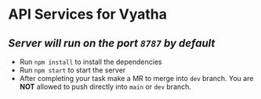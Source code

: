 # API Services for Vyatha
## _Server will run on the port `8787` by default_
- Run `npm install` to install the dependencies 
- Run `npm start` to start the server
- After completing your task make a MR to merge into `dev` branch. You are **NOT** allowed to push directly into `main` or `dev` branch.